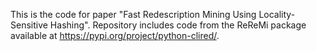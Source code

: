 This is the code for paper "Fast Redescription Mining Using Locality-Sensitive Hashing". Repository includes code from the ReReMi package available at https://pypi.org/project/python-clired/.
